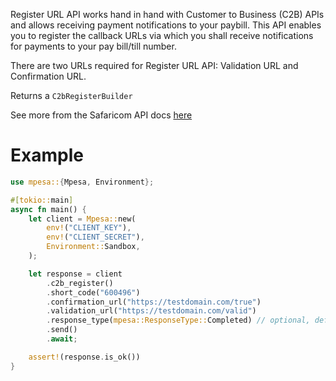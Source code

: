 Register URL API works hand in hand with Customer to Business (C2B) APIs and allows receiving payment notifications to your paybill. This API enables you to register the callback URLs via which you shall receive notifications for payments to your pay bill/till number.

There are two URLs required for Register URL API: Validation URL and Confirmation URL.

Returns a `C2bRegisterBuilder` 

See more from the Safaricom API docs [here](https://developer.safaricom.co.ke/APIs/CustomerToBusinessRegisterURL)

# Example
```rust
use mpesa::{Mpesa, Environment};

#[tokio::main]
async fn main() {
	let client = Mpesa::new(
		env!("CLIENT_KEY"),
		env!("CLIENT_SECRET"),
		Environment::Sandbox,
	);

	let response = client
		.c2b_register()
		.short_code("600496")
		.confirmation_url("https://testdomain.com/true")
		.validation_url("https://testdomain.com/valid")
		.response_type(mpesa::ResponseType::Completed) // optional, defaults to `ResponseTypes::Complete`
		.send()
		.await;

	assert!(response.is_ok())
}
```